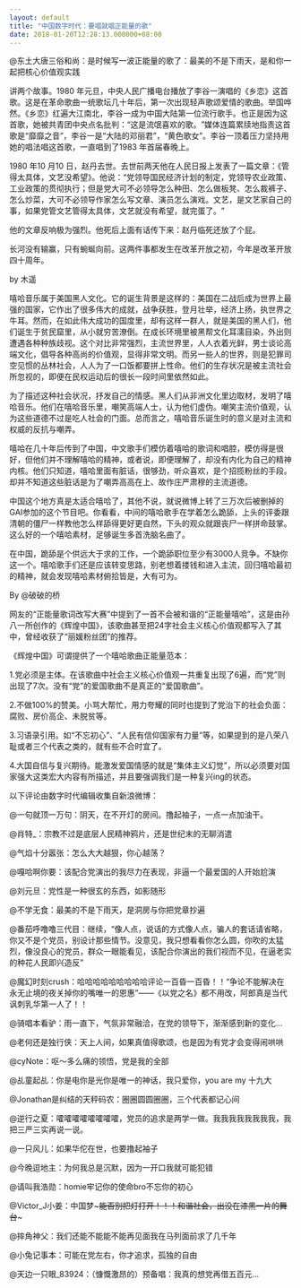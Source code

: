 ```yaml
---
layout: default
title: "中国数字时代：要唱就唱正能量的歌"
date: 2018-01-20T12:28:13.000000+08:00
---
```


@东土大唐三俗和尚：是时候写一波正能量的歌了：最美的不是下雨天，是和你一起把核心价值观实践​​​​

讲两个故事。1980 年元旦，中央人民广播电台播放了李谷一演唱的《乡恋》这首歌。这是在革命歌曲一统歌坛几十年后，第一次出现轻声歌颂爱情的歌曲。举国哗然。《乡恋》红遍大江南北，李谷一成为中国大陆第一位流行歌手。也正是因为这首歌，她被共青团中央点名批判：‌‌“这是流氓喜欢的歌。‌‌”媒体连篇累牍地指责这首歌是‌‌“靡靡之音‌‌”，李谷一是‌‌“大陆的邓丽君‌‌”，‌‌“黄色歌女‌‌”。李谷一顶着压力坚持用她的唱法唱这首歌，一直唱到了1983 年首届春晚上。

1980 年10 月10 日，赵丹去世。去世前两天他在人民日报上发表了一篇文章：《管得太具体，文艺没希望》。他说：‌‌“党领导国民经济计划的制定，党领导农业政策、工业政策的贯彻执行；但是党大可不必领导怎么种田、怎么做板凳、怎么裁裤子、怎么炒菜，大可不必领导作家怎么写文章、演员怎么演戏。文艺，是文艺家自己的事，如果党管文艺管得太具体，文艺就没有希望，就完蛋了。‌‌”

他的文章反响极为强烈。他死后上面有话传下来：赵丹临死还放了个屁。

长河没有输赢，只有蜿蜒向前。这两件事都发生在改革开放之初，今年是改革开放四十周年。

by 木遥

嘻哈音乐属于美国黑人文化。它的诞生背景是这样的：美国在二战后成为世界上最强的国家，它作出了很多伟大的成就，战争获胜，登月壮举，经济上扬，执世界之牛耳。然而，在如此伟大成功的国度里，却有这样一群人，就是美国的黑人们，他们诞生于贫民窟里，从小就穷苦潦倒。在成长环境里被黑帮文化耳濡目染，外出则遭遇各种种族歧视。这个对比非常强烈，主流世界里，人人衣着光鲜，男士谈论高端文化，倡导各种高尚的价值观，显得非常文明。而另一些人的世界，则是犯罪司空见惯的丛林社会，人人为了一口饭都要拼上性命。他们的生存状况是被主流社会所忽视的，即便在民权运动后的很长一段时间里依然如此。

为了描述这种社会状况，抒发自己的情感。黑人们从非洲文化里边取材，发明了嘻哈音乐。他们在嘻哈音乐里，嘲笑高端人士，认为他们虚伪。嘲笑主流价值观，认为这些道德不过是吃人社会的门面。总而言之，嘻哈音乐诞生时的意义是对主流和权威的反抗与嘲弄。

嘻哈在几十年后传到了中国，中文歌手们模仿着嘻哈的歌词和唱腔，模仿得是很好，但他们并不理解嘻哈的精神，或者说，即便理解了，却没有内化为自己的精神内核。他们只知道，嘻哈里面有脏话，很够劲，听众喜欢，是个招揽粉丝的手段。却并不知道这些脏话是为了嘲弄高高在上、故作庄严肃穆的主流道德。

中国这个地方真是太适合嘻哈了，其他不说，就说微博上转了三万次后被删掉的GAI参加的这个节目吧。你看看，中间的嘻哈歌手在学着怎么跪舔，上头的评委跟清朝的僵尸一样教他怎么样舔得更好更自然，下头的观众就跟丧尸一样拼命鼓掌。这么好的一个嘻哈素材，足够诞生多首洗脑名曲了。

在中国，跪舔是个供远大于求的工作，一个跪舔职位至少有3000人竞争。不缺你这一个。嘻哈歌手们还是应该转变思路，别老想着搂钱和进入主流，回归嘻哈最初的精神，就会发现嘻哈素材俯拾皆是，大有可为。

By @破破的桥

网友的‌‌“正能量歌词改写大赛‌‌”中提到了一首不会被和谐的‌‌“正能量嘻哈‌‌”，这是由孙八一所创作的《辉煌中国》，该歌曲甚至把24字社会主义核心价值观都写入了其中，曾经收获了‌‌“丽媛粉丝团‌‌”的推荐。

《辉煌中国》可谓提供了一个嘻哈歌曲正能量范本：

1.党必须是主体。在该歌曲中社会主义核心价值观一共重复出现了6遍，而‌‌“党‌‌”则出现了7次。没有‌‌“党‌‌”的爱国歌曲不是真正的‌‌“爱国歌曲‌‌”。

2.不做100%的赞美。小骂大帮忙，用力夸耀的同时也提到了党治下的社会负面：腐败、房价高企、未脱贫等。

3.习语录引用。如‌‌“不忘初心‌‌”、‌‌“人民有信仰国家有力量‌‌”等，如果提到的是八荣八耻或者三个代表之类的，就有些不合时宜了。

4.大国自信与复兴期待。能激发爱国情感的就是‌‌“集体主义幻觉‌‌”，所以必须要对国家强大这类宏大内容有所描述，并且要强调我们是一种复兴ing的状态。

以下评论由数字时代编辑收集自新浪微博：

@一句就顶一万句：阴天，在不开灯的房间。撸起袖子，一点一点加油干。

@肖特_：宗教不过是底层人民精神鸦片，还是世纪末的无聊消遣

@气焰十分嚣张：怎么大大越狠，你心越荡？

@嘎哈啊你要：该配合党演出的我尽力在表现，非逼一个最爱国的人开始尬演

@刘元旦：党性是一种很玄的东西，如影随形

@不学无食：最美的不是下雨天，是洞房与你把党章抄遍

@番茄呼噜噜三代目：继续，‌‌“像人点，说话的方式像人点，骗人的套话请省略，你又不是个党员，别设计那些情节。没意见，我只想看看你怎么圆，你吹的太猛烈，像没良心的党员，群众一眼能看见，该配合你演出的我们视而不见，在逼老实的种花人民即兴造反‌‌”

@魔幻时刻crush：哈哈哈哈哈哈哈哈哈评论一百昏一百昏！！‌‌“争论不能解决在永无止境的夜关掉你的嘴唯一的恩惠‌‌”——《以党之名》都不用改，阿郎真是当代讽刺乳华第一人了！！

@骑唱本看驴：雨一直下，气氛非常融洽，在党的领导下，渐渐感到新的变化…

@老何还是独行侠：天上人间，如果真值得歌颂，也是因为有党才会变得闹哄哄

@cyNote：呕～多么痛的领悟，党是我的全部

@乩童起乩：你是电你是光你是唯一的神话，我只爱你，you are my 十九大

@Jonathan是纠结的天秤码农：圈圈圆圆圈圈，三个代表都记心间

@逆行之夏：嚯嚯嚯嚯嚯嚯嚯嚯，党员的追求是两学一做。我我我我我我我我，我把三严三实再说一说。

@一只风儿：如果华佗在世，也要撸起袖子

@今晚逗地主：为何我总是沉默，因为一开口我就可能犯错

@请叫我浩勋：homie牢记你的使命bro不忘你的初心

@Victor_J小姜：中国梦~~~能否别把灯打开！！！和谐社会，出没在漆黑一片的舞台~~~

@摔角神父：我们还能不能能不能再见面我在马列面前求了几千年

@小兔记事本：可能在党左右，你才追求，孤独的自由

@天边一只眼_83924：（慷慨激昂的）预备唱：我真的想党再借五百元…

